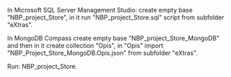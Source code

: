 In Microsoft SQL Server Management Studio: create empty base "NBP_project_Store",
	in it run "NBP_project_Store.sql" script from subfolder "eXtras".

In MongoDB Compass create empty base "NBP_project_Store_MongoDB" and then in it create collection "Opis",
	in "Opis" import "NBP_Project_Store_MongoDB.Opis.json" from subfolder "eXtras".

Run: NBP_project_Store.
